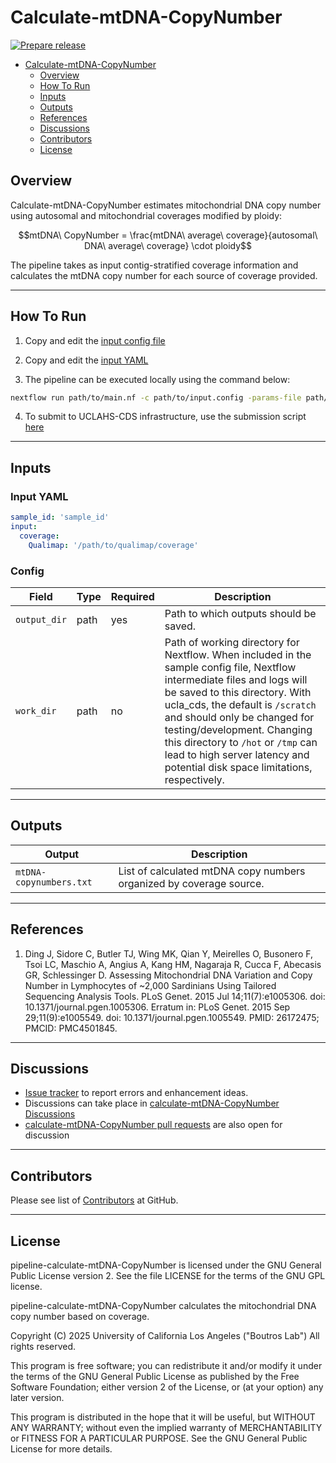# Calculate-mtDNA-CopyNumber

[![Prepare release](https://img.shields.io/badge/Action-Create%20New%20Release-blue)](https://github.com/uclahs-cds/template-NextflowPipeline/actions/workflows/prepare-release.yaml)

- [Calculate-mtDNA-CopyNumber](#calculate-mtdna-copynumber)
  - [Overview](#overview)
  - [How To Run](#how-to-run)
  - [Inputs](#inputs)
  - [Outputs](#outputs)
  - [References](#references)
  - [Discussions](#discussions)
  - [Contributors](#contributors)
  - [License](#license) 

## Overview

Calculate-mtDNA-CopyNumber estimates mitochondrial DNA copy number using autosomal and mitochondrial coverages modified by ploidy:

$$mtDNA\ CopyNumber = \frac{mtDNA\ average\ coverage}{autosomal\ DNA\ average\ coverage} \cdot ploidy$$

The pipeline takes as input contig-stratified coverage information and calculates the mtDNA copy number for each source of coverage provided.

---

## How To Run

1. Copy and edit the [input config file](./input/template.config)

2. Copy and edit the [input YAML](./input/template-input-coverage.yaml)

3. The pipeline can be executed locally using the command below:
```Bash
nextflow run path/to/main.nf -c path/to/input.config -params-file path/to/input.yaml
```

4. To submit to UCLAHS-CDS infrastructure, use the submission script [here](https://github.com/uclahs-cds/tool-submit-nf)

---

## Inputs

### Input YAML

```yaml
sample_id: 'sample_id'
input:
  coverage:
    Qualimap: '/path/to/qualimap/coverage'
```

### Config

| Field | Type | Required | Description |
| ----- | ---- | ------------ | ------------------------ |
| `output_dir` | path | yes | Path to which outputs should be saved. |
| `work_dir` | path | no | Path of working directory for Nextflow. When included in the sample config file, Nextflow intermediate files and logs will be saved to this directory. With ucla_cds, the default is `/scratch` and should only be changed for testing/development. Changing this directory to `/hot` or `/tmp` can lead to high server latency and potential disk space limitations, respectively. |

---

## Outputs

<!-- List and describe the final output(s) of the pipeline. -->

| Output | Description |
| ------------ | ------------------------ |
| `mtDNA-copynumbers.txt` | List of calculated mtDNA copy numbers organized by coverage source. |

---

## References

1. Ding J, Sidore C, Butler TJ, Wing MK, Qian Y, Meirelles O, Busonero F, Tsoi LC, Maschio A, Angius A, Kang HM, Nagaraja R, Cucca F, Abecasis GR, Schlessinger D. Assessing Mitochondrial DNA Variation and Copy Number in Lymphocytes of ~2,000 Sardinians Using Tailored Sequencing Analysis Tools. PLoS Genet. 2015 Jul 14;11(7):e1005306. doi: 10.1371/journal.pgen.1005306. Erratum in: PLoS Genet. 2015 Sep 29;11(9):e1005549. doi: 10.1371/journal.pgen.1005549. PMID: 26172475; PMCID: PMC4501845.

---

## Discussions

- [Issue tracker](https://github.com/uclahs-cds/pipeline-calculate-mtDNA-CopyNumber/issues) to report errors and enhancement ideas.
- Discussions can take place in [calculate-mtDNA-CopyNumber Discussions](https://github.com/uclahs-cds/pipeline-calculate-mtDNA-CopyNumber/discussions)
- [calculate-mtDNA-CopyNumber pull requests](https://github.com/uclahs-cds/pipeline-calculate-mtDNA-CopyNumber/pulls) are also open for discussion

---

## Contributors

Please see list of [Contributors](https://github.com/uclahs-cds/pipeline-calculate-mtDNA-CopyNumber/graphs/contributors) at GitHub.

---

## License

pipeline-calculate-mtDNA-CopyNumber is licensed under the GNU General Public License version 2. See the file LICENSE for the terms of the GNU GPL license.

pipeline-calculate-mtDNA-CopyNumber calculates the mitochondrial DNA copy number based on coverage.

Copyright (C) 2025 University of California Los Angeles ("Boutros Lab") All rights reserved.

This program is free software; you can redistribute it and/or modify it under the terms of the GNU General Public License as published by the Free Software Foundation; either version 2 of the License, or (at your option) any later version.

This program is distributed in the hope that it will be useful, but WITHOUT ANY WARRANTY; without even the implied warranty of MERCHANTABILITY or FITNESS FOR A PARTICULAR PURPOSE. See the GNU General Public License for more details.
